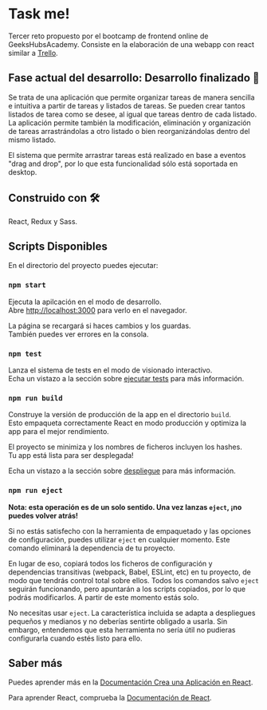 # Task me!

Tercer reto propuesto por el bootcamp de frontend online de GeeksHubsAcademy. Consiste en la elaboración de una webapp con react similar a [Trello](https://trello.com/).

## Fase actual del desarrollo: Desarrollo finalizado 🚀

Se trata de una aplicación que permite organizar tareas de manera sencilla e intuitiva a partir de tareas y listados de tareas. Se pueden crear tantos listados de tarea como se desee, al igual que tareas dentro de cada listado. La aplicación permite también la modificación, eliminación y organización de tareas arrastrándolas a otro listado o bien reorganizándolas dentro del mismo listado.

El sistema que permite arrastrar tareas está realizado en base a eventos "drag and drop", por lo que esta funcionalidad sólo está soportada en desktop.

## Construido con 🛠️

React, Redux y Sass.

## Scripts Disponibles

En el directorio del proyecto puedes ejecutar:

### `npm start`

Ejecuta la apilcación en el modo de desarrollo.<br />
Abre [http://localhost:3000](http://localhost:3000) para verlo en el navegador.

La página se recargará si haces cambios y los guardas.<br />
También puedes ver errores en la consola.

### `npm test`

Lanza el sistema de tests en el modo de visionado interactivo.<br />
Echa un vistazo a la sección sobre [ejecutar tests](https://facebook.github.io/create-react-app/docs/running-tests) para más información.

### `npm run build`

Construye la versión de producción de la app en el directorio `build`.<br />
Esto empaqueta correctamente React en modo producción y optimiza la app para el mejor rendimiento.

El proyecto se minimiza y los nombres de ficheros incluyen los hashes.<br />
Tu app está lista para ser desplegada!

Echa un vistazo a la sección sobre [despliegue](https://facebook.github.io/create-react-app/docs/deployment) para más información.

### `npm run eject`

**Nota: esta operación es de un solo sentido. Una vez lanzas `eject`, ¡no puedes volver atrás!**

Si no estás satisfecho con la herramienta de empaquetado y las opciones de configuración, puedes utilizar `eject` en cualquier momento. Este comando eliminará la dependencia de tu proyecto.

En lugar de eso, copiará todos los ficheros de configuración y dependencias transitivas (webpack, Babel, ESLint, etc) en tu proyecto, de modo que tendrás control total sobre ellos. Todos los comandos salvo `eject` seguirán funcionando, pero apuntarán a los scripts copiados, por lo que podrás modificarlos. A partir de este momento estás solo.

No necesitas usar `eject`. La característica incluida se adapta a despliegues pequeños y medianos y no deberías sentirte obligado a usarla. Sin embargo, entendemos que esta herramienta no sería útil no pudieras configurarla cuando estés listo para ello.

## Saber más

Puedes aprender más en la [Documentación Crea una Aplicación en React](https://facebook.github.io/create-react-app/docs/getting-started).

Para aprender React, comprueba la [Documentación de React](https://reactjs.org/).

